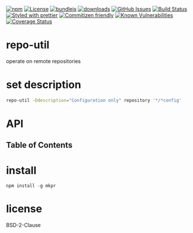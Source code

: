 [![npm](https://img.shields.io/npm/v/repo-util.svg)](https://www.npmjs.com/package/repo-util)
[![License](https://img.shields.io/badge/License-BSD%203--Clause-blue.svg)](https://spdx.org/licenses/0BSD.html)
[![bundlejs](https://deno.bundlejs.com/?q=repo-util\&badge=detailed)](https://bundlejs.com/?q=repo-util)
[![downloads](http://img.shields.io/npm/dm/repo-util.svg?style=flat-square)](https://npmjs.org/package/repo-util)
[![GitHub Issues](https://img.shields.io/github/issues/arlac77/repo-util.svg?style=flat-square)](https://github.com/arlac77/repo-util/issues)
[![Build Status](https://img.shields.io/endpoint.svg?url=https%3A%2F%2Factions-badge.atrox.dev%2Farlac77%2Frepo-util%2Fbadge\&style=flat)](https://actions-badge.atrox.dev/arlac77/repo-util/goto)
[![Styled with prettier](https://img.shields.io/badge/styled_with-prettier-ff69b4.svg)](https://github.com/prettier/prettier)
[![Commitizen friendly](https://img.shields.io/badge/commitizen-friendly-brightgreen.svg)](http://commitizen.github.io/cz-cli/)
[![Known Vulnerabilities](https://snyk.io/test/github/arlac77/repo-util/badge.svg)](https://snyk.io/test/github/arlac77/repo-util)
[![Coverage Status](https://coveralls.io/repos/arlac77/repo-util/badge.svg)](https://coveralls.io/github/arlac77/repo-util)

# repo-util

operate on remote repositories

# set description

```sh
repo-util -Ddescription="Configuration only" repository '*/*config'
```

# API

<!-- Generated by documentation.js. Update this documentation by updating the source code. -->

## Table of Contents

# install

```shell
npm install -g mkpr
```

# license

BSD-2-Clause
